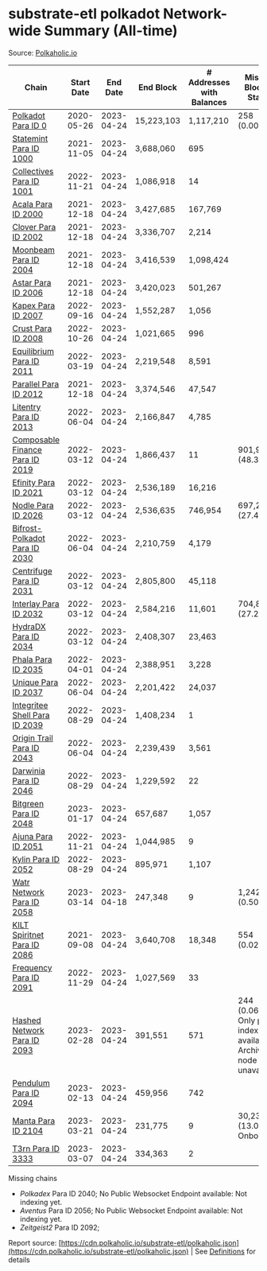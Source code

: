 # substrate-etl polkadot Network-wide Summary (All-time)

Source: [Polkaholic.io](https://polkaholic.io)


| Chain            | Start Date | End Date | End Block | # Addresses with Balances | Missing Blocks / Status |
| ---------------- | ---------- | ---------| --------- | ------------------------- | ----------------------- |
| [Polkadot Para ID 0](/polkadot/0-polkadot) | 2020-05-26 | 2023-04-24 | 15,223,103 |  1,117,210 | 258 (0.00%)  |
| [Statemint Para ID 1000](/polkadot/1000-statemint) | 2021-11-05 | 2023-04-24 | 3,688,060 |  695 |    |
| [Collectives Para ID 1001](/polkadot/1001-collectives) | 2022-11-21 | 2023-04-24 | 1,086,918 |  14 |    |
| [Acala Para ID 2000](/polkadot/2000-acala) | 2021-12-18 | 2023-04-24 | 3,427,685 |  167,769 |    |
| [Clover Para ID 2002](/polkadot/2002-clover) | 2021-12-18 | 2023-04-24 | 3,336,707 |  2,214 |    |
| [Moonbeam Para ID 2004](/polkadot/2004-moonbeam) | 2021-12-18 | 2023-04-24 | 3,416,539 |  1,098,424 |    |
| [Astar Para ID 2006](/polkadot/2006-astar) | 2021-12-18 | 2023-04-24 | 3,420,023 |  501,267 |    |
| [Kapex Para ID 2007](/polkadot/2007-kapex) | 2022-09-16 | 2023-04-24 | 1,552,287 |  1,056 |    |
| [Crust Para ID 2008](/polkadot/2008-crust) | 2022-10-26 | 2023-04-24 | 1,021,665 |  996 |    |
| [Equilibrium Para ID 2011](/polkadot/2011-equilibrium) | 2022-03-19 | 2023-04-24 | 2,219,548 |  8,591 |    |
| [Parallel Para ID 2012](/polkadot/2012-parallel) | 2021-12-18 | 2023-04-24 | 3,374,546 |  47,547 |    |
| [Litentry Para ID 2013](/polkadot/2013-litentry) | 2022-06-04 | 2023-04-24 | 2,166,847 |  4,785 |    |
| [Composable Finance Para ID 2019](/polkadot/2019-composable) | 2022-03-12 | 2023-04-24 | 1,866,437 |  11 | 901,932 (48.32%)  |
| [Efinity Para ID 2021](/polkadot/2021-efinity) | 2022-03-12 | 2023-04-24 | 2,536,189 |  16,216 |    |
| [Nodle Para ID 2026](/polkadot/2026-nodle) | 2022-03-12 | 2023-04-24 | 2,536,635 |  746,954 | 697,249 (27.49%)  |
| [Bifrost-Polkadot Para ID 2030](/polkadot/2030-bifrost-dot) | 2022-06-04 | 2023-04-24 | 2,210,759 |  4,179 |    |
| [Centrifuge Para ID 2031](/polkadot/2031-centrifuge) | 2022-03-12 | 2023-04-24 | 2,805,800 |  45,118 |    |
| [Interlay Para ID 2032](/polkadot/2032-interlay) | 2022-03-12 | 2023-04-24 | 2,584,216 |  11,601 | 704,852 (27.28%)  |
| [HydraDX Para ID 2034](/polkadot/2034-hydradx) | 2022-03-12 | 2023-04-24 | 2,408,307 |  23,463 |    |
| [Phala Para ID 2035](/polkadot/2035-phala) | 2022-04-01 | 2023-04-24 | 2,388,951 |  3,228 |    |
| [Unique Para ID 2037](/polkadot/2037-unique) | 2022-06-04 | 2023-04-24 | 2,201,422 |  24,037 |    |
| [Integritee Shell Para ID 2039](/polkadot/2039-integritee-shell) | 2022-08-29 | 2023-04-24 | 1,408,234 |  1 |    |
| [Origin Trail Para ID 2043](/polkadot/2043-origintrail) | 2022-06-04 | 2023-04-24 | 2,239,439 |  3,561 |    |
| [Darwinia Para ID 2046](/polkadot/2046-darwinia) | 2022-08-29 | 2023-04-24 | 1,229,592 |  22 |    |
| [Bitgreen Para ID 2048](/polkadot/2048-bitgreen) | 2023-01-17 | 2023-04-24 | 657,687 |  1,057 |    |
| [Ajuna Para ID 2051](/polkadot/2051-ajuna) | 2022-11-21 | 2023-04-24 | 1,044,985 |  9 |    |
| [Kylin Para ID 2052](/polkadot/2052-kylin) | 2022-08-29 | 2023-04-24 | 895,971 |  1,107 |    |
| [Watr Network Para ID 2058](/polkadot/2058-watr) | 2023-03-14 | 2023-04-18 | 247,348 |  9 | 1,242 (0.50%)  |
| [KILT Spiritnet Para ID 2086](/polkadot/2086-kilt) | 2021-09-08 | 2023-04-24 | 3,640,708 |  18,348 | 554 (0.02%)  |
| [Frequency Para ID 2091](/polkadot/2091-frequency) | 2022-11-29 | 2023-04-24 | 1,027,569 |  33 |    |
| [Hashed Network Para ID 2093](/polkadot/2093-hashed) | 2023-02-28 | 2023-04-24 | 391,551 |  571 | 244 (0.06%) Only partial index available: Archive node unavailable |
| [Pendulum Para ID 2094](/polkadot/2094-pendulum) | 2023-02-13 | 2023-04-24 | 459,956 |  742 |    |
| [Manta Para ID 2104](/polkadot/2104-manta) | 2023-03-21 | 2023-04-24 | 231,775 |  9 | 30,236 (13.05%) Onboarding |
| [T3rn Para ID 3333](/polkadot/3333-t3rn) | 2023-03-07 | 2023-04-24 | 334,363 |  2 |    |

Missing chains


* *Polkadex* Para ID 2040; No Public Websocket Endpoint available: Not indexing yet.
* *Aventus* Para ID 2056; No Public Websocket Endpoint available: Not indexing yet.
* *Zeitgeist2* Para ID 2092; 

Report source: [https://cdn.polkaholic.io/substrate-etl/polkaholic.json](https://cdn.polkaholic.io/substrate-etl/polkaholic.json) | See [Definitions](/DEFINITIONS.md) for details
